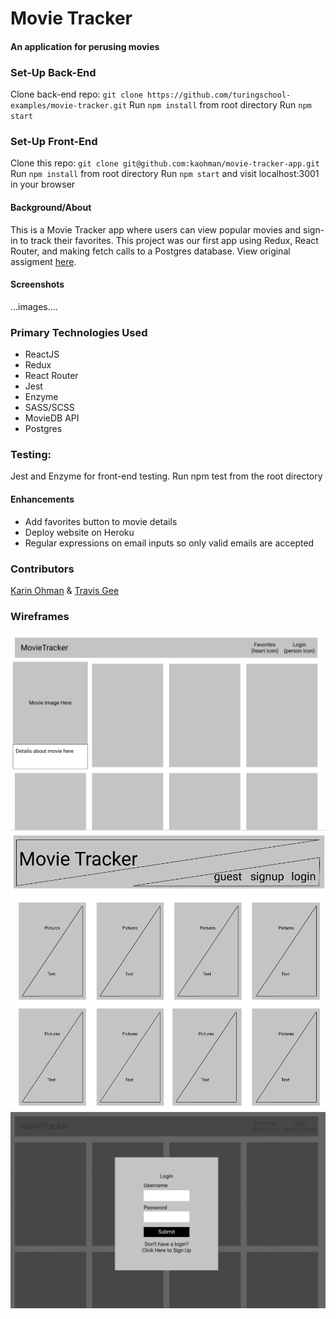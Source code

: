 # Movie Tracker
#### An application for perusing movies

### Set-Up Back-End
Clone back-end repo: ```git clone https://github.com/turingschool-examples/movie-tracker.git```
Run ```npm install``` from root directory
Run ```npm start```

### Set-Up Front-End
Clone this repo: ```git clone git@github.com:kaohman/movie-tracker-app.git```
Run ```npm install``` from root directory
Run ```npm start``` and visit localhost:3001 in your browser

#### Background/About
This is a Movie Tracker app where users can view popular movies and sign-in to track their favorites. This project was our first app using Redux, React Router, and making fetch calls to a Postgres database. View original assigment [here](https://github.com/turingschool-examples/movie-tracker).

#### Screenshots
...images....

### Primary Technologies Used
- ReactJS
- Redux
- React Router
- Jest
- Enzyme
- SASS/SCSS
- MovieDB API
- Postgres

### Testing:
Jest and Enzyme for front-end testing.
Run npm test from the root directory

#### Enhancements
- Add favorites button to movie details
- Deploy website on Heroku
- Regular expressions on email inputs so only valid emails are accepted

### Contributors
[Karin Ohman](https://github.com/kaohman) & 
[Travis Gee](https://github.com/geet084)

### Wireframes
![wireframe 1](./public/assets/wireframe1.png)
![wireframe 2](./public/assets/wireframe2.png)
![wireframe 3](./public/assets/wireframe3.png)
